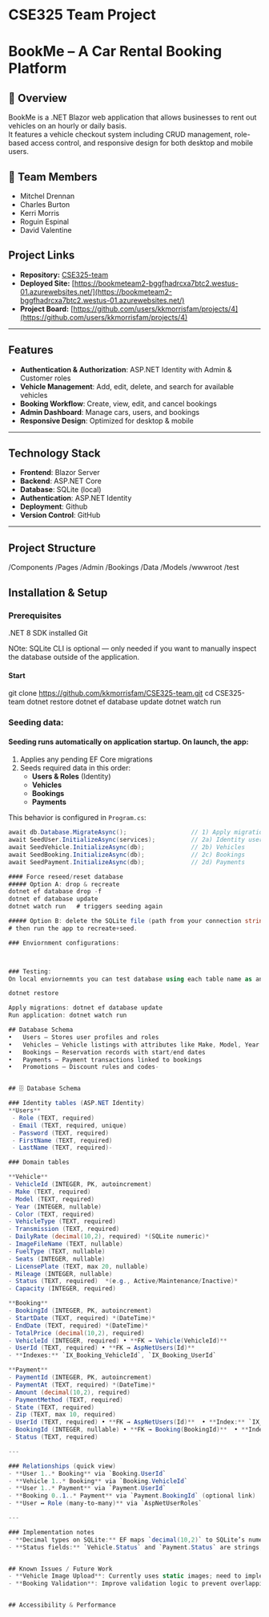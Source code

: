 # CSE325 Team Project


# BookMe – A Car Rental Booking Platform

## 📌 Overview
BookMe is a .NET Blazor web application that allows businesses to rent out vehicles on an hourly or daily basis.  
It features a vehicle checkout system including CRUD management, role-based access control, and responsive design for both desktop and mobile users.


## 👥 Team Members
- Mitchel Drennan
- Charles Burton
- Kerri Morris
- Roguin Espinal
- David Valentine

## Project Links
- **Repository:** [CSE325-team](https://github.com/kkmorrisfam/CSE325-team)
- **Deployed Site:** [https://bookmeteam2-bggfhadrcxa7btc2.westus-01.azurewebsites.net/](https://bookmeteam2-bggfhadrcxa7btc2.westus-01.azurewebsites.net/)
- **Project Board:** [https://github.com/users/kkmorrisfam/projects/4](https://github.com/users/kkmorrisfam/projects/4)

---

## Features
- **Authentication & Authorization**: ASP.NET Identity with Admin & Customer roles
- **Vehicle Management**: Add, edit, delete, and search for available vehicles
- **Booking Workflow**: Create, view, edit, and cancel bookings
- **Admin Dashboard**: Manage cars, users, and bookings
- **Responsive Design**: Optimized for desktop & mobile

---

## Technology Stack
- **Frontend**: Blazor Server
- **Backend**: ASP.NET Core
- **Database**: SQLite (local)
- **Authentication**: ASP.NET Identity
- **Deployment**: Github
- **Version Control**: GitHub

---

## Project Structure
/Components
/Pages
/Admin
/Bookings
/Data
/Models
/wwwroot
/test

## Installation & Setup
### Prerequisites
.NET 8 SDK installed
Git

NOte: SQLite CLI is optional — only needed if you want to manually inspect the database outside of the application.

#### Start
git clone https://github.com/kkmorrisfam/CSE325-team.git
cd CSE325-team
dotnet restore
dotnet ef database update
dotnet watch run

### Seeding data:

#### Seeding runs **automatically on application startup**. On launch, the app:

1) Applies any pending EF Core migrations  
2) Seeds required data in this order:
   - **Users & Roles** (Identity)  
   - **Vehicles**  
   - **Bookings**  
   - **Payments**

This behavior is configured in `Program.cs`:
```csharp
await db.Database.MigrateAsync();                  // 1) Apply migrations
await SeedUser.InitializeAsync(services);          // 2a) Identity users/roles
await SeedVehicle.InitializeAsync(db);             // 2b) Vehicles
await SeedBooking.InitializeAsync(db);             // 2c) Bookings
await SeedPayment.InitializeAsync(db);             // 2d) Payments

#### Force reseed/reset database
##### Option A: drop & recreate
dotnet ef database drop -f
dotnet ef database update
dotnet watch run   # triggers seeding again

##### Option B: delete the SQLite file (path from your connection string),
# then run the app to recreate+seed.

### Enviornment configurations:



### Testing:
On local enviornemnts you can test database using each table name as an endpoint and if desired a specific /:id

dotnet restore

Apply migrations: dotnet ef database update
Run application: dotnet watch run

## Database Schema
•	Users – Stores user profiles and roles
•	Vehicles – Vehicle listings with attributes like Make, Model, Year
•	Bookings – Reservation records with start/end dates
•	Payments – Payment transactions linked to bookings
•	Promotions – Discount rules and codes- 


## 🗄 Database Schema

### Identity tables (ASP.NET Identity)
**Users**
 - Role (TEXT, required) 
 - Email (TEXT, required, unique)
 - Password (TEXT, required)
 - FirstName (TEXT, required)
 - LastName (TEXT, required)-

### Domain tables

**Vehicle**
- VehicleId (INTEGER, PK, autoincrement)
- Make (TEXT, required)
- Model (TEXT, required)
- Year (INTEGER, nullable)
- Color (TEXT, required)
- VehicleType (TEXT, required)
- Transmission (TEXT, required)
- DailyRate (decimal(10,2), required) *(SQLite numeric)*
- ImageFileName (TEXT, nullable)
- FuelType (TEXT, nullable)
- Seats (INTEGER, nullable)
- LicensePlate (TEXT, max 20, nullable)
- Mileage (INTEGER, nullable)
- Status (TEXT, required)  *(e.g., Active/Maintenance/Inactive)*
- Capacity (INTEGER, required)

**Booking**
- BookingId (INTEGER, PK, autoincrement)
- StartDate (TEXT, required) *(DateTime)*
- EndDate (TEXT, required) *(DateTime)*
- TotalPrice (decimal(10,2), required)
- VehicleId (INTEGER, required) • **FK → Vehicle(VehicleId)**
- UserId (TEXT, required) • **FK → AspNetUsers(Id)**
- **Indexes:** `IX_Booking_VehicleId`, `IX_Booking_UserId`

**Payment**
- PaymentId (INTEGER, PK, autoincrement)
- PaymentAt (TEXT, required) *(DateTime)*
- Amount (decimal(10,2), required)
- PaymentMethod (TEXT, required)
- State (TEXT, required)
- Zip (TEXT, max 10, required)
- UserId (TEXT, required) • **FK → AspNetUsers(Id)**  • **Index:** `IX_Payment_UserId`
- BookingId (INTEGER, nullable) • **FK → Booking(BookingId)**  • **Index:** `IX_Payment_BookingId`
- Status (TEXT, required)

---

### Relationships (quick view)
- **User 1..* Booking** via `Booking.UserId`
- **Vehicle 1..* Booking** via `Booking.VehicleId`
- **User 1..* Payment** via `Payment.UserId`
- **Booking 0..1..* Payment** via `Payment.BookingId` (optional link)
- **User ↔ Role (many‑to‑many)** via `AspNetUserRoles`

---

### Implementation notes
- **Decimal types on SQLite:** EF maps `decimal(10,2)` to SQLite’s numeric affinity. Price/amount rounding handled in code.
- **Status fields:** `Vehicle.Status` and `Payment.Status` are strings; if you plan enums, add conversions or constraints in the model.


## Known Issues / Future Work
- **Vehicle Image Upload**: Currently uses static images; need to implement file upload feature.
- **Booking Validation**: Improve validation logic to prevent overlapping bookings.


## Accessibility & Performance
